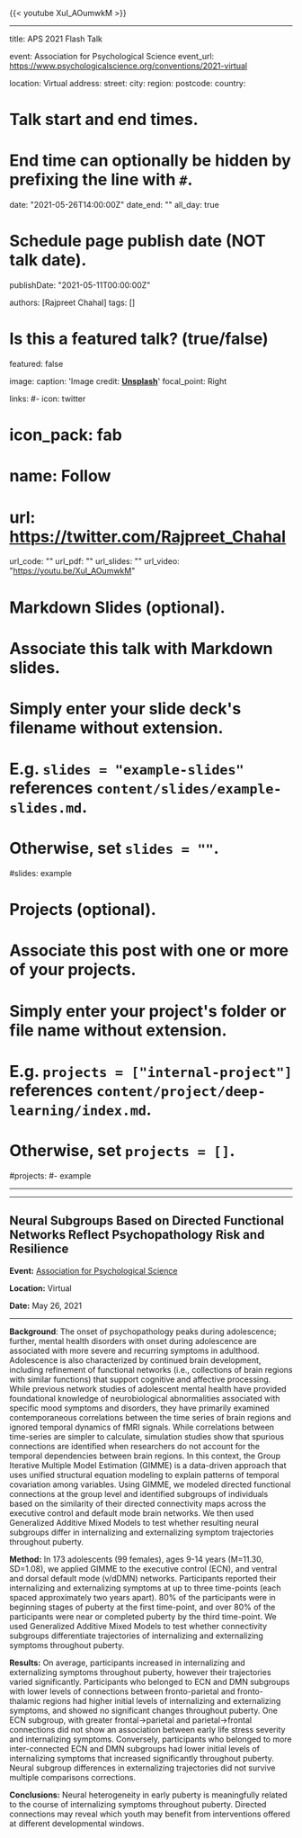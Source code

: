 {{< youtube XuI_AOumwkM >}}

---
title: APS 2021 Flash Talk

event: Association for Psychological Science
event_url: https://www.psychologicalscience.org/conventions/2021-virtual

location: Virtual
address:
  street: 
  city: 
  region: 
  postcode: 
  country: 



# Talk start and end times.
#   End time can optionally be hidden by prefixing the line with `#`.
date: "2021-05-26T14:00:00Z"
date_end: ""
all_day: true

# Schedule page publish date (NOT talk date).
publishDate: "2021-05-11T00:00:00Z"

authors: [Rajpreet Chahal]
tags: []

# Is this a featured talk? (true/false)
featured: false

image:
  caption: 'Image credit: [**Unsplash**](https://unsplash.com/photos/bzdhc5b3Bxs)'
  focal_point: Right



links:
#- icon: twitter
#  icon_pack: fab
#  name: Follow
#  url: https://twitter.com/Rajpreet_Chahal
url_code: ""
url_pdf: ""
url_slides: ""
url_video: "https://youtu.be/XuI_AOumwkM"


# Markdown Slides (optional).
#   Associate this talk with Markdown slides.
#   Simply enter your slide deck's filename without extension.
#   E.g. `slides = "example-slides"` references `content/slides/example-slides.md`.
#   Otherwise, set `slides = ""`.
#slides: example

# Projects (optional).
#   Associate this post with one or more of your projects.
#   Simply enter your project's folder or file name without extension.
#   E.g. `projects = ["internal-project"]` references `content/project/deep-learning/index.md`.
#   Otherwise, set `projects = []`.
#projects:
#- example




---




---

## Neural Subgroups Based on Directed Functional Networks Reflect Psychopathology Risk and Resilience ##

**Event:** [Association for Psychological Science](https://www.psychologicalscience.org/conventions/2021-virtual)

**Location:** Virtual

**Date:** May 26, 2021

---


**Background**: The onset of psychopathology peaks during adolescence; further, mental health disorders with onset during adolescence are associated with more severe and recurring symptoms in adulthood. Adolescence is also characterized by continued brain development, including refinement of functional networks (i.e., collections of brain regions with similar functions) that support cognitive and affective processing. While previous network studies of adolescent mental health have provided foundational knowledge of neurobiological abnormalities associated with specific mood symptoms and disorders, they have primarily examined contemporaneous correlations between the time series of brain regions and ignored temporal dynamics of fMRI signals. While correlations between time-series are simpler to calculate, simulation studies show that spurious connections are identified when researchers do not account for the temporal dependencies between brain regions. In this context, the Group Iterative Multiple Model Estimation (GIMME) is a data-driven approach that uses unified structural equation modeling to explain patterns of temporal covariation among variables. Using GIMME, we modeled directed functional connections at the group level and identified subgroups of individuals based on the similarity of their directed connectivity maps across the executive control and default mode brain networks. We then used Generalized Additive Mixed Models to test whether resulting neural subgroups differ in internalizing and externalizing symptom trajectories throughout puberty.


**Method:**
In 173 adolescents (99 females), ages 9-14 years (M=11.30, SD=1.08), we applied GIMME to the executive control (ECN), and ventral and dorsal default mode (v/dDMN) networks. Participants reported their internalizing and externalizing symptoms at up to three time-points (each spaced approximately two years apart). 80% of the participants were in beginning stages of puberty at the first time-point, and over 80% of the participants were near or completed puberty by the third time-point. We used Generalized Additive Mixed Models to test whether connectivity subgroups differentiate trajectories of internalizing and externalizing symptoms throughout puberty.


**Results:**
On average, participants increased in internalizing and externalizing symptoms throughout puberty, however their trajectories varied significantly. Participants who belonged to  ECN and DMN subgroups with lower levels of connections between fronto-parietal and fronto-thalamic regions had higher initial levels of internalizing and externalizing symptoms, and showed no significant changes throughout puberty. One ECN subgroup, with greater frontal->parietal and parietal->frontal connections did not show an association between early life stress severity and internalizing symptoms. Conversely, participants who belonged to more inter-connected ECN and DMN subgroups had lower initial levels of internalizing symptoms that increased significantly throughout puberty. Neural subgroup differences in externalizing trajectories did not survive multiple comparisons corrections.


**Conclusions:**
Neural heterogeneity in early puberty is meaningfully related to the course of internalizing symptoms throughout puberty. Directed connections may reveal which youth may benefit from interventions offered at different developmental windows.

